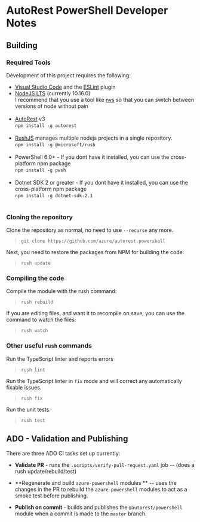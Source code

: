 # AutoRest PowerShell Developer Notes

## Building

### Required Tools

Development of this project requires the following:

- [Visual Studio Code](https://code.visualstudio.com/) and the [ESLint](https://marketplace.visualstudio.com/items?itemName=dbaeumer.vscode-eslint) plugin
- [NodeJS LTS](https://nodejs.org) (currently 10.16.0) <br> I recommend that you use a tool like [nvs](https://github.com/jasongin/nvs) so that you can switch between versions of node without pain <br>&nbsp;
- [AutoRest](https://aka.ms/autorest) v3 <br> `npm install -g autorest ` <br>&nbsp;
- [RushJS](https://rushjs.io/) manages multiple nodejs projects in a single repository. <br> `npm install -g @microsoft/rush` <br>&nbsp;
- PowerShell 6.0+ - If you dont have it installed, you can use the cross-platform npm package <br> `npm install -g pwsh` <br>&nbsp;
- Dotnet SDK 2 or greater - If you dont have it installed, you can use the cross-platform npm package <br> `npm install -g dotnet-sdk-2.1 ` <br>&nbsp;

### Cloning the repository

Clone the repository as normal, no need to use `--recurse` any more.

> `git clone https://github.com/azure/autorest.powershell` 

Next, you need to restore the packages from NPM for building the code:

> `rush update` 


### Compiling the code 

Compile the module with the rush command:

> `rush rebuild`

If you are editing files, and want it to recompile on save, you can use 
the command to watch the files:

> `rush watch`

### Other useful `rush` commands

Run the TypeScript linter and reports errors
> `rush lint` 

Run the TypeScript linter in `fix` mode and will correct any automatically fixable issues.
> `rush fix`

Run the unit tests.
> `rush test`


## ADO - Validation and Publishing

There are three ADO CI tasks set up currently:
- **Validate PR** - runs the `.scripts/verify-pull-request.yaml` job -- (does a rush update/rebuild/test)

- **Regenerate and build `azure-powershell` modules ** -- uses the changes in the PR to rebuild the `azure-powershell` modules to act as a smoke test before publishing.

- **Publish on commit** - builds and publishes the `@autorest/powershell` module when a commit is made to the `master` branch.

